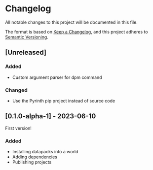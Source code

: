 # Changelog

All notable changes to this project will be documented in this file.

The format is based on [Keep a Changelog](https://keepachangelog.com/en/1.0.0/),
and this project adheres to [Semantic Versioning](https://semver.org/spec/v2.0.0.html).

## [Unreleased]

### Added
- Custom argument parser for dpm command

### Changed
- Use the Pyrinth pip project instead of source code

## [0.1.0-alpha-1] - 2023-06-10
First version!

### Added
- Installing datapacks into a world
- Adding dependencies
- Publishing projects
